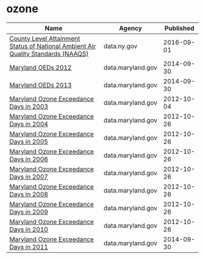 # ozone

Name | Agency | Published
---- | ---- | ---------
[County Level Attainment Status of National Ambient Air Quality Standards (NAAQS)](../datasets/p58z-ik4q.md) | data.ny.gov | 2016-09-01
[Maryland OEDs 2012](../datasets/qki5-fs7z.md) | data.maryland.gov | 2014-09-30
[Maryland OEDs 2013](../datasets/98di-cejy.md) | data.maryland.gov | 2014-09-30
[Maryland Ozone Exceedance Days in 2003](../datasets/6b6m-fswj.md) | data.maryland.gov | 2012-10-04
[Maryland Ozone Exceedance Days in 2004](../datasets/32zj-iiju.md) | data.maryland.gov | 2012-10-26
[Maryland Ozone Exceedance Days in 2005](../datasets/9v35-2n6e.md) | data.maryland.gov | 2012-10-26
[Maryland Ozone Exceedance Days in 2006](../datasets/5e7n-d6t6.md) | data.maryland.gov | 2012-10-26
[Maryland Ozone Exceedance Days in 2007](../datasets/iyzm-8pqb.md) | data.maryland.gov | 2012-10-26
[Maryland Ozone Exceedance Days in 2008](../datasets/qgct-y4xa.md) | data.maryland.gov | 2012-10-26
[Maryland Ozone Exceedance Days in 2009](../datasets/vbtk-pt3t.md) | data.maryland.gov | 2012-10-26
[Maryland Ozone Exceedance Days in 2010](../datasets/v7fv-ya55.md) | data.maryland.gov | 2012-10-26
[Maryland Ozone Exceedance Days in 2011](../datasets/iusd-kqc6.md) | data.maryland.gov | 2014-09-30

